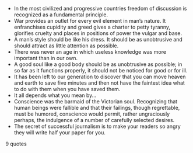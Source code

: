  - In the most civilized and progressive countries freedom of discussion is recognized as a fundamental principle.
 - War provides an outlet for every evil element in man’s nature. It enfranchises cupidity and greed gives a charter to petty tyranny, glorifies cruelty and places in positions of power the vulgar and base.
 - A man’s style should be like his dress. It should be as unobtrusive and should attract as little attention as possible.
 - There was never an age in which useless knowledge was more important than in our own.
 - A good soul like a good body should be as unobtrusive as possible; in so far as it functions properly, it should not be noticed for good or for ill.
 - It has been left to our generation to discover that you can move heaven and earth to save five minutes and then not have the faintest idea what to do with them when you have saved them.
 - It all depends what you mean by...
 - Conscience was the barmaid of the Victorian soul. Recognizing that human beings were fallible and that their failings, though regrettable, must be humored, conscience would permit, rather ungraciously perhaps, the indulgence of a number of carefully selected desires.
 - The secret of successful journalism is to make your readers so angry they will write half your paper for you.

9 quotes